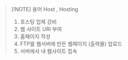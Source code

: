 
>[!NOTE] 용어 
> Host , Hosting 
>    1. 호스팅 업체 강비 
>    2. 웹 사이트 URl 부여 
>    3. 홈페이지 작성 
>    4. FTP를 웹서버에  만든 웹페이지 (출력물) 업로드
>    5. 서버에서  내 웹사이트 접속



